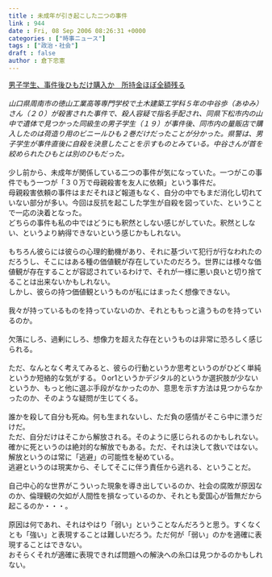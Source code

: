 ```yaml
---
title : 未成年が引き起こした二つの事件
link : 944
date : Fri, 08 Sep 2006 08:26:31 +0000
categories : ["時事ニュース"]
tags : ["政治・社会"]
draft : false
author : 倉下忠憲
---
```


<A HREF="http://www.asahi.com/national/update/0908/SEB200609080015.html" TARGET="_blank">男子学生、事件後ひもだけ購入か　所持金ほぼ全額残る</A><BR><BR><I>山口県周南市の徳山工業高等専門学校で土木建築工学科５年の中谷歩（あゆみ）さん（２０）が殺害された事件で、殺人容疑で指名手配され、同県下松市内の山中で遺体で見つかった同級生の男子学生（１９）が事件後、同市内の量販店で購入したのは荷造り用のビニールひも２巻だけだったことが分かった。県警は、男子学生が事件直後に自殺を決意したことを示すものとみている。中谷さんが首を絞められたひもとは別のひもだった。</I> <BR><BR>少し前から、未成年が関係している二つの事件が気になっていた。一つがこの事件でもう一つが「３０万で母親殺害を友人に依頼」という事件だ。<BR>母親殺害依頼の事件はまだそれほど報道もなく、自分の中でもまだ消化し切れていない部分が多い。今回は反抗を起こした学生が自殺を図っていた、ということで一応の決着となった。<BR>どちらの事件も私の中ではどうにも釈然としない感じがしていた。釈然としない、というより納得できないという感じかもしれない。<BR><BR>もちろん彼らには彼らの心理的動機があり、それに基づいて犯行が行なわれたのだろうし、そこにはある種の価値観が存在していたのだろう。世界には様々な価値観が存在することが容認されているわけで、それが一様に悪い良いと切り捨てることは出来ないかもしれない。<BR>しかし、彼らの持つ価値観というものが私にはまったく想像できない。<BR><BR>我々が持っているものを持っていないのか、それとももっと違うものを持っているのか。<BR><BR>欠落にしろ、過剰にしろ、想像力を超えた存在というものは非常に恐ろしく感じられる。<BR><BR>ただ、なんとなく考えてみると、彼らの行動というか思考というのがひどく単純というか短絡的な気がする。０or1というかデジタル的というか選択肢が少ないというか、もっと他に選ぶ手段がなかったのか、意思を示す方法は見つからなかったのか、そのような疑問が生じてくる。<BR><BR>誰かを殺して自分も死ぬ。何も生まれないし、ただ負の感情がそこら中に漂うだけだ。<BR>ただ、自分だけはそこから解放される。そのように感じられるのかもしれない。<BR>確かに死というのは絶対的な解放でもある。ただ、それは決して救いではない。<BR>解放というのは常に「逃避」の可能性を秘めている。<BR>逃避というのは現実から、そしてそこに伴う責任から逃れる、ということだ。<BR><BR>自己中心的な世界がこういった現象を導き出しているのか、社会の腐敗が原因なのか、倫理観の欠如が人間性を損なっているのか、それとも愛国心が皆無だから起こるのか・・・。<BR><BR>原因は何であれ、それはやはり「弱い」ということなんだろうと思う。すくなくとも「強い」と表現することは難しいだろう。ただ何が「弱い」のかを適確に表現することはできない。<BR>おそらくそれが適確に表現できれば問題への解決への糸口は見つかるのかもしれない。<BR><br><br>
